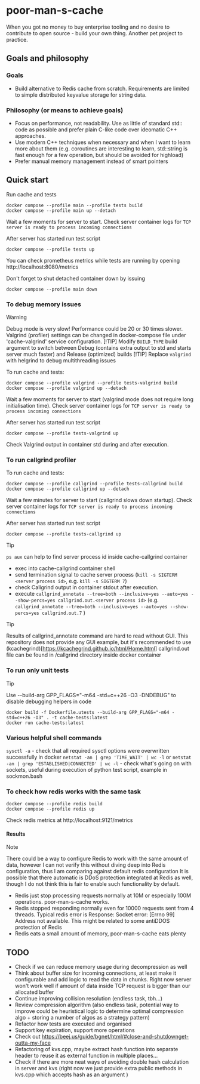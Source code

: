 # poor-man-s-cache

When you got no money to buy enterprise tooling and no desire to contribute to open source - build your own thing.
Another pet project to practice.

## Goals and philosophy

### Goals
- Build alternative to Redis cache from scratch. Requirements are limited to simple distributed keyvalue storage for string data.

### Philosophy (or means to achieve goals)
- Focus on performance, not readability. Use as little of standard std:: code as possible and prefer plain C-like code over ideomatic C++ approaches.
- Use modern C++ techniques when necessary and when I want to learn more about them (e.g. coroutines are interesting to learn, std::string is fast enough for a few operation, but should be avoided for highload)
- Prefer manual memory management instead of smart pointers


## Quick start

Run cache and tests
```
docker compose --profile main --profile tests build
docker compose --profile main up --detach
```
Wait a few moments for server to start. Check server container logs for `TCP server is ready to process incoming connections`

After server has started run test script
```
docker compose --profile tests up
```

You can check prometheus metrics while tests are running by opening http://localhost:8080/metrics

Don't forget to shut detached container down by issuing

```
docker compose --profile main down
```
### To debug memory issues
> [!WARNING]
> Debug mode is very slow! Performance could be 20 or 30 times slower. Valgrind (profiler) settings can be changed in docker-compose file under 'cache-valgrind' service configuration.
> [!TIP]
> Modify `BUILD_TYPE` build argument to switch between Debug (contains extra output to std and starts server much faster) and Release (optimized) builds
> [!TIP]
> Replace `valgrind` with helgrind to debug multithreading issues 

To run cache and tests:
```
docker compose --profile valgrind --profile tests-valgrind build
docker compose --profile valgrind up --detach
```
Wait a few moments for server to start (valgrind mode does not require long initialisation time). Check server container logs for `TCP server is ready to process incoming connections`

After server has started run test script
```
docker compose --profile tests-valgrind up
```
Check Valgrind output in container std during and after execution.


### To run callgrind profiler 

To run cache and tests:
```
docker compose --profile callgrind --profile tests-callgrind build
docker compose --profile callgrind up --detach
```
Wait a few minutes for server to start (callgrind slows down startup). Check server container logs for `TCP server is ready to process incoming connections`

After server has started run test script
```
docker compose --profile tests-callgrind up
```
> [!TIP]
> `ps aux` can help to find server process id inside cache-callgrind container

- exec into cache-callgrind container shell
- send termination signal to cache server process (`kill -s SIGTERM <server process id>`, e.g. `kill -s SIGTERM 7`)
- check Callgrind output in container stdout after execution.
- execute `callgrind_annotate --tree=both --inclusive=yes --auto=yes --show-percs=yes callgrind.out.<server process id>` (e.g. `callgrind_annotate --tree=both --inclusive=yes --auto=yes --show-percs=yes callgrind.out.7` )

> [!TIP]
> Results of callgrind_annotate command are hard to read without GUI. This repository does not provide any GUI example, but it's recommended to use (kcachegrind)[https://kcachegrind.github.io/html/Home.html]
> callgrind.out file can be found in /callgrind directory inside docker container



### To run only unit tests
> [!TIP]
> Use --build-arg GPP_FLAGS="-m64 -std=c++26 -O3 -DNDEBUG" to disable debugging helpers in code

```
docker build -f Dockerfile.utests --build-arg GPP_FLAGS="-m64 -std=c++26 -O3" . -t cache-tests:latest
docker run cache-tests:latest
```

### Various helpful shell commands
`sysctl -a` - check that all required sysctl options were overwritten successfully in docker
`netstat -an | grep 'TIME_WAIT' | wc -l` or `netstat -an | grep 'ESTABLISHED|CONNECTED' | wc -l` - check what's going on with sockets, useful during execution of python test script, example in sockmon.bash


### To check how redis works with the same task
```
docker compose --profile redis build
docker compose --profile redis up
```
Check redis metrics at http://localhost:9121/metrics

#### Results
> [!NOTE]
> There could be a way to configure Redis to work with the same amount of data, however I can not verify this without diving deep into Redis configuration, thus I am comparing against default redis configuration
> It is possible that there automatic is DDoS protection integrated at Redis as well, though I do not think this is fair to enable such functionality by default.
- Redis just stop processing requests normally at 10M or especially 100M operations. poor-man-s-cache works.
- Redis stopped responding normally even for 10000 requests sent from 4 threads. Typical redis error is Response: Socket error: [Errno 99] Address not available. This might be related to some antiDDOS protection of Redis
- Redis eats a small amount of memory, poor-man-s-cache eats plenty



## TODO
- Check if we can reduce memory usage during decompression as well
- Think about buffer size for incoming connections, at least make it configurable and add logic to read the data in chunks. Right now server won't work well if amount of data inside TCP request is bigger than our allocated buffer
- Continue improving collision resolution (endless task, tbh...)
- Review compression algorithm (also endless task, potential way to improve could be heuristical logic to determine optimal compression algo + storing a number of algos as a strategy pattern)
- Refactor how tests are executed and organised
- Support key expiration, support more operations
- Check out https://beej.us/guide/bgnet/html/#close-and-shutdownget-outta-my-face
- Refactoring of kvs.cpp, maybe extract hash function into separate header to reuse it as external function in multiple places... 
- Check if there are more neat ways of avoiding double hash calculation in server and kvs (right now we just provide extra public methods in kvs.cpp which accepts hash as an argument )

